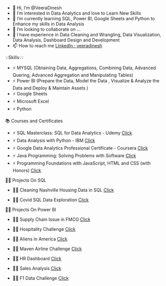 - 👋  Hi, I’m @VeeraDinesh
- 👀  I’m interested in Data Analytics and love to Learn New Skills
- 🌱  I’m currently learning SQL, Power BI, Google Sheets and Python to Enhance my skills in Data Analysis
- 💞️  I’m looking to collaborate on ...
- 🐳  I have experience in Data Cleaning and Wrangling, Data Visualization, Data Analysis, Dashboard Design and Development
- 📫  How to reach me [LinkedIn : veeradinesh](https://www.linkedin.com/in/veeradinesh/)

💡Skills💡:

  - :zap:  MYSQL   (Obtaining Data, Aggregations, Combining Data, Advanced Quering, Advanced Aggregation and Manipulating Tables)
  - :zap:  Power BI (Prepare the Data, Model the Data , Visualize & Analyze the Data and Deploy & Maintain Assets )
  - :zap:  Google Sheets
  - :zap:  Microsoft Excel
  - :zap:  Python

📚 Courses and Certificates

 - :zap:  SQL Masterclass: SQL for Data Analytics - Udemy [Click](https://www.udemy.com/certificate/UC-56436481-e7bd-4c20-97e4-02e991e8e619/)
 - :zap:  Data Analysis with Python - IBM [Click](https://courses.cognitiveclass.ai/certificates/b789a881efad461681a57d81641415db)
 - :zap:  Google Data Analytics Professional Certificate - Coursera [Click](https://www.credly.com/badges/f5f2c5b3-619c-4e79-bf9f-3a0fb244fe51?source=linked_in_profile)
 - :zap:  Java Programming: Solving Problems with Software [Click](https://www.coursera.org/account/accomplishments/verify/SGSPCNELBPEG?utm_source=link&utm_medium=certificate&utm_content=cert_image&utm_campaign=pdf_header_button&utm_product=course)
 - :zap:  Programming Foundations with JavaScript, HTML and CSS (with Honors) [Click](https://www.coursera.org/account/accomplishments/verify/XQXEB7K2V47E?utm_source=link&utm_medium=certificate&utm_content=cert_image&utm_campaign=pdf_header_button&utm_product=course)

🧑‍🔬 Projects On SQL

 - :technologist: Cleaning Nashville Housing Data in SQL [Click](https://github.com/VeeraDinesh/SQL-PROJECTS/blob/main/Data%20Cleaning%20using%20Nashville%20Dataset/Data%20Cleaning.sql)
 
 - :technologist: Covid SQL Data Exploration [Click](https://github.com/VeeraDinesh/SQL-PROJECTS/blob/main/Covid%20SQL%20Exploration/Covid%20SQL.sql)



🧑‍🔬 Projects On Power BI

 - 👩‍💻 Supply Chain Issue in FMCG [Click](https://www.novypro.com/project/fmcg-codebasics-supplychain)

 - 👩‍💻 Hospitality Challenge [Click](https://www.novypro.com/project/codebasics-hospitality-challenge-)
 
 - 👩‍💻 Aliens in America [Click](https://www.novypro.com/project/dataanalytics-data-project-powerbi)
 
 - 👩‍💻 Maven Airline Challenge [Click](https://www.novypro.com/project/maven--airline-challenge)
 
 - 👩‍💻 HR Dashboard [Click](https://www.novypro.com/project/hr-dashboard-insights-for-various-categories)
 
 - 👩‍💻 Sales Analysis    [Click](https://www.novypro.com/project/sales-analysis-2)

 - 👩‍💻 F1 Data Challenge [Click](https://www.novypro.com/project/f1-data-challenge)


 


 




<!---
VeeraDinesh/VeeraDinesh is a ✨ special ✨ repository because its `README.md` (this file) appears on your GitHub profile.
You can click the Preview link to take a look at your changes.
--->
